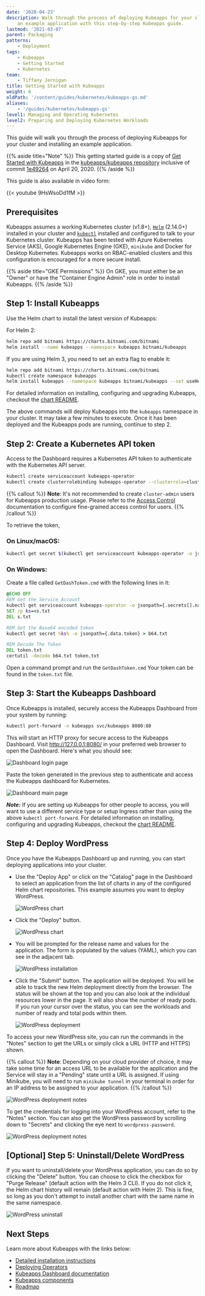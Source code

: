```yaml
---
date: '2020-04-23'
description: Walk through the process of deploying Kubeapps for your cluster and installing
    an example application with this step-by-step Kubeapps guide.
lastmod: '2021-03-07'
parent: Packaging
patterns:
    - Deployment
tags:
    - Kubeapps
    - Getting Started
    - Kubernetes
team:
    - Tiffany Jernigan
title: Getting Started with Kubeapps
weight: 6
oldPath: '/content/guides/kubernetes/kubeapps-gs.md'
aliases:
    - '/guides/kubernetes/kubeapps-gs'
level1: Managing and Operating Kubernetes
level2: Preparing and Deploying Kubernetes Workloads
---
```


This guide will walk you through the process of deploying Kubeapps for your cluster and installing an example application.

{{% aside title="Note" %}}
This getting started guide is a copy of
[Get Started with Kubeapps](https://github.com/kubeapps/kubeapps/blob/master/docs/user/getting-started.md)
in the [kubeapps/kubeapps repository](https://github.com/kubeapps/kubeapps)
inclusive of commit
[1e49264](https://github.com/kubeapps/kubeapps/commit/1e49264088094dfd327d2a24b62cda470cc547d0)
on April 20, 2020.
{{% /aside %}}

This guide is also available in video form:

{{< youtube 9HsWsoDd1fM >}}

## Prerequisites

Kubeapps assumes a working Kubernetes cluster (v1.8+),
[`Helm`](https://helm.sh/) (2.14.0+) installed in your cluster and
[`kubectl`](https://kubernetes.io/docs/tasks/tools/install-kubectl/) installed
and configured to talk to your Kubernetes cluster. Kubeapps has been tested with
Azure Kubernetes Service (AKS), Google Kubernetes Engine (GKE), `minikube` and
Docker for Desktop Kubernetes. Kubeapps works on RBAC-enabled clusters and this
configuration is encouraged for a more secure install.

{{% aside title="GKE Permissions" %}}
On GKE, you must either be an "Owner" or have the "Container Engine Admin" role
in order to install Kubeapps.
{{% /aside %}}

## Step 1: Install Kubeapps

Use the Helm chart to install the latest version of Kubeapps:

For Helm 2:

```bash
helm repo add bitnami https://charts.bitnami.com/bitnami
helm install --name kubeapps --namespace kubeapps bitnami/kubeapps
```

If you are using Helm 3, you need to set an extra flag to enable it:

```bash
helm repo add bitnami https://charts.bitnami.com/bitnami
kubectl create namespace kubeapps
helm install kubeapps --namespace kubeapps bitnami/kubeapps --set useHelm3=true
```

For detailed information on installing, configuring and upgrading Kubeapps,
checkout the
[chart README](https://github.com/kubeapps/kubeapps/blob/master/chart/kubeapps/README.md).

The above commands will deploy Kubeapps into the `kubeapps` namespace in your
cluster. It may take a few minutes to execute. Once it has been deployed and the
Kubeapps pods are running, continue to step 2.

## Step 2: Create a Kubernetes API token

Access to the Dashboard requires a Kubernetes API token to authenticate with the
Kubernetes API server.

```bash
kubectl create serviceaccount kubeapps-operator
kubectl create clusterrolebinding kubeapps-operator --clusterrole=cluster-admin --serviceaccount=default:kubeapps-operator
```

{{% callout %}}
**Note**: It's not recommended to create `cluster-admin` users for Kubeapps
production usage. Please refer to the
[Access Control](https://github.com/kubeapps/kubeapps/blob/master/docs/user/access-control.md)
documentation to configure fine-grained access control for users.
{{% /callout %}}

To retrieve the token,

### On Linux/macOS:

```bash
kubectl get secret $(kubectl get serviceaccount kubeapps-operator -o jsonpath='{range .secrets[*]}{.name}{"\n"}{end}' | grep kubeapps-operator-token) -o jsonpath='{.data.token}' -o go-template='{{.data.token | base64decode}}' && echo
```

### On Windows:

Create a file called `GetDashToken.cmd` with the following lines in it:

```bat
@ECHO OFF
REM Get the Service Account
kubectl get serviceaccount kubeapps-operator -o jsonpath={.secrets[].name} > s.txt
SET /p ks=<s.txt
DEL s.txt

REM Get the Base64 encoded token
kubectl get secret %ks% -o jsonpath={.data.token} > b64.txt

REM Decode The Token
DEL token.txt
certutil -decode b64.txt token.txt
```

Open a command prompt and run the `GetDashToken.cmd` Your token can be found in
the `token.txt` file.

## Step 3: Start the Kubeapps Dashboard

Once Kubeapps is installed, securely access the Kubeapps Dashboard from your
system by running:

```bash
kubectl port-forward -n kubeapps svc/kubeapps 8080:80
```

This will start an HTTP proxy for secure access to the Kubeapps Dashboard. Visit
http://127.0.0.1:8080/ in your preferred web browser to open the Dashboard.
Here's what you should see:

![Dashboard login page](images/dashboard-login.png)

Paste the token generated in the previous step to authenticate and access the
Kubeapps dashboard for Kubernetes.

![Dashboard main page](images/dashboard-home.png)

**_Note:_** If you are setting up Kubeapps for other people to access, you will
want to use a different service type or setup Ingress rather than using the
above `kubectl port-forward`. For detailed information on installing,
configuring and upgrading Kubeapps, checkout the
[chart README](https://github.com/kubeapps/kubeapps/blob/master/chart/kubeapps/README.md).

## Step 4: Deploy WordPress

Once you have the Kubeapps Dashboard up and running, you can start deploying
applications into your cluster.

-   Use the "Deploy App" or click on the "Catalog" page in the Dashboard to select
    an application from the list of charts in any of the configured Helm chart
    repositories. This example assumes you want to deploy WordPress.

    ![WordPress chart](images/wordpress-search.png)

-   Click the "Deploy" button.

    ![WordPress chart](images/wordpress-chart.png)

-   You will be prompted for the release name and values for the application. The
    form is populated by the values (YAML), which you can see in the adjacent tab.

    ![WordPress installation](images/wordpress-installation.png)

-   Click the "Submit" button. The application will be deployed. You will be able
    to track the new Helm deployment directly from the browser. The status will be
    shown at the top and you can also look at the individual resources lower in
    the page. It will also show the number of ready pods. If you run your cursor
    over the status, you can see the workloads and number of ready and total pods
    within them.

    ![WordPress deployment](images/wordpress-deployment.png)

To access your new WordPress site, you can run the commands in the "Notes"
section to get the URLs or simply click a URL (HTTP and HTTPS) shown.

{{% callout %}}
**Note**: Depending on your cloud provider of choice, it may take some time
for an access URL to be available for the application and the Service will stay
in a "Pending" state until a URL is assigned. If using Minikube, you will need
to run `minikube tunnel` in your terminal in order for an IP address to be
assigned to your application.
{{% /callout %}}

![WordPress deployment notes](images/wordpress-url.png)

To get the credentials for logging into your WordPress account, refer to the
"Notes" section. You can also get the WordPress password by scrolling down to
"Secrets" and clicking the eye next to `wordpress-password`.

![WordPress deployment notes](images/wordpress-credentials.png)

## [Optional] Step 5: Uninstall/Delete WordPress

If you want to uninstall/delete your WordPress application, you can do so by
clicking the "Delete" button. You can choose to click the checkbox for "Purge
Release" (default action with the Helm 3 CLI). If you do not click it, the Helm
chart history will remain (default action with Helm 2). This is fine, so long as
you don't attempt to install another chart with the same name in the same
namespace.

![WordPress uninstall](images/wordpress-uninstall.png)

## Next Steps

Learn more about Kubeapps with the links below:

-   [Detailed installation instructions](https://github.com/kubeapps/kubeapps/blob/master/chart/kubeapps/README.md)
-   [Deploying Operators](https://github.com/kubeapps/kubeapps/blob/master/docs/user/operators.md)
-   [Kubeapps Dashboard documentation](https://github.com/kubeapps/kubeapps/blob/master/docs/user/dashboard.md)
-   [Kubeapps components](https://github.com/kubeapps/kubeapps/blob/master/docs/architecture/overview.md)
-   [Roadmap](https://github.com/kubeapps/kubeapps/wiki/Roadmap)
